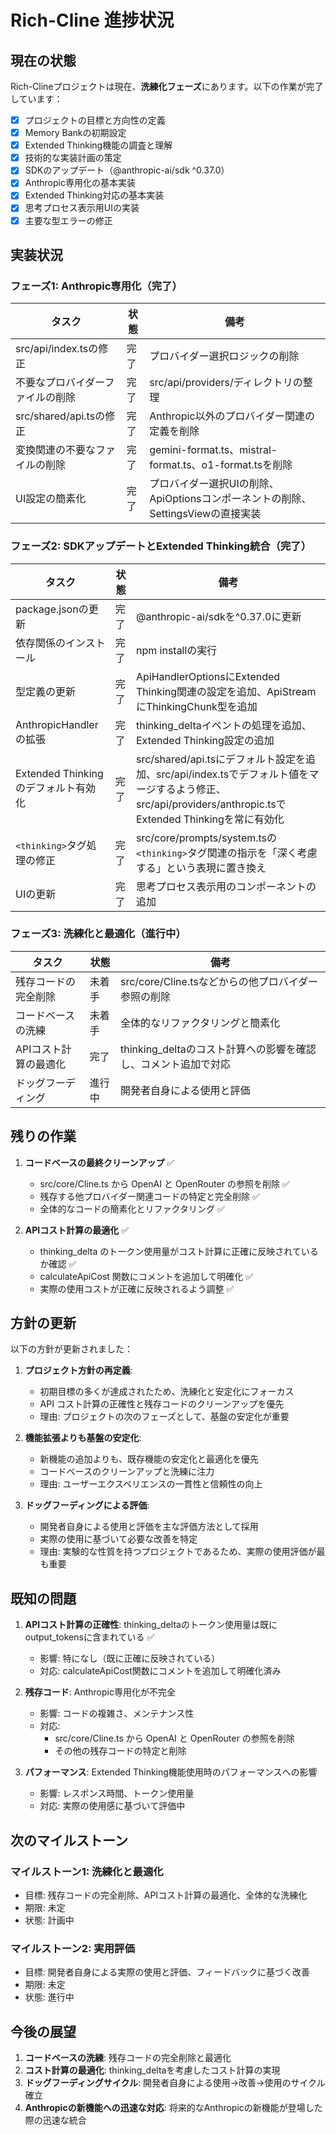 # Rich-Cline 進捗状況

## 現在の状態

Rich-Clineプロジェクトは現在、**洗練化フェーズ**にあります。以下の作業が完了しています：

- [x] プロジェクトの目標と方向性の定義
- [x] Memory Bankの初期設定
- [x] Extended Thinking機能の調査と理解
- [x] 技術的な実装計画の策定
- [x] SDKのアップデート（@anthropic-ai/sdk ^0.37.0）
- [x] Anthropic専用化の基本実装
- [x] Extended Thinking対応の基本実装
- [x] 思考プロセス表示用UIの実装
- [x] 主要な型エラーの修正

## 実装状況

### フェーズ1: Anthropic専用化（完了）

| タスク | 状態 | 備考 |
|-------|------|------|
| src/api/index.tsの修正 | 完了 | プロバイダー選択ロジックの削除 |
| 不要なプロバイダーファイルの削除 | 完了 | src/api/providers/ディレクトリの整理 |
| src/shared/api.tsの修正 | 完了 | Anthropic以外のプロバイダー関連の定義を削除 |
| 変換関連の不要なファイルの削除 | 完了 | gemini-format.ts、mistral-format.ts、o1-format.tsを削除 |
| UI設定の簡素化 | 完了 | プロバイダー選択UIの削除、ApiOptionsコンポーネントの削除、SettingsViewの直接実装 |

### フェーズ2: SDKアップデートとExtended Thinking統合（完了）

| タスク | 状態 | 備考 |
|-------|------|------|
| package.jsonの更新 | 完了 | @anthropic-ai/sdkを^0.37.0に更新 |
| 依存関係のインストール | 完了 | npm installの実行 |
| 型定義の更新 | 完了 | ApiHandlerOptionsにExtended Thinking関連の設定を追加、ApiStreamにThinkingChunk型を追加 |
| AnthropicHandlerの拡張 | 完了 | thinking_deltaイベントの処理を追加、Extended Thinking設定の追加 |
| Extended Thinkingのデフォルト有効化 | 完了 | src/shared/api.tsにデフォルト設定を追加、src/api/index.tsでデフォルト値をマージするよう修正、src/api/providers/anthropic.tsでExtended Thinkingを常に有効化 |
| `<thinking>`タグ処理の修正 | 完了 | src/core/prompts/system.tsの`<thinking>`タグ関連の指示を「深く考慮する」という表現に置き換え |
| UIの更新 | 完了 | 思考プロセス表示用のコンポーネントの追加 |

### フェーズ3: 洗練化と最適化（進行中）

| タスク | 状態 | 備考 |
|-------|------|------|
| 残存コードの完全削除 | 未着手 | src/core/Cline.tsなどからの他プロバイダー参照の削除 |
| コードベースの洗練 | 未着手 | 全体的なリファクタリングと簡素化 |
| APIコスト計算の最適化 | 完了 | thinking_deltaのコスト計算への影響を確認し、コメント追加で対応 |
| ドッグフーディング | 進行中 | 開発者自身による使用と評価 |

## 残りの作業

1. **コードベースの最終クリーンアップ** ✅
   - src/core/Cline.ts から OpenAI と OpenRouter の参照を削除 ✅
   - 残存する他プロバイダー関連コードの特定と完全削除 ✅
   - 全体的なコードの簡素化とリファクタリング ✅

2. **APIコスト計算の最適化** ✅
   - thinking_delta のトークン使用量がコスト計算に正確に反映されているか確認 ✅
   - calculateApiCost 関数にコメントを追加して明確化 ✅
   - 実際の使用コストが正確に反映されるよう調整 ✅

## 方針の更新

以下の方針が更新されました：

1. **プロジェクト方針の再定義**:
   - 初期目標の多くが達成されたため、洗練化と安定化にフォーカス
   - API コスト計算の正確性と残存コードのクリーンアップを優先
   - 理由: プロジェクトの次のフェーズとして、基盤の安定化が重要

2. **機能拡張よりも基盤の安定化**:
   - 新機能の追加よりも、既存機能の安定化と最適化を優先
   - コードベースのクリーンアップと洗練に注力
   - 理由: ユーザーエクスペリエンスの一貫性と信頼性の向上

3. **ドッグフーディングによる評価**:
   - 開発者自身による使用と評価を主な評価方法として採用
   - 実際の使用に基づいて必要な改善を特定
   - 理由: 実験的な性質を持つプロジェクトであるため、実際の使用評価が最も重要

## 既知の問題

1. **APIコスト計算の正確性**: thinking_deltaのトークン使用量は既にoutput_tokensに含まれている ✅
   - 影響: 特になし（既に正確に反映されている）
   - 対応: calculateApiCost関数にコメントを追加して明確化済み

2. **残存コード**: Anthropic専用化が不完全
   - 影響: コードの複雑さ、メンテナンス性
   - 対応: 
     - src/core/Cline.ts から OpenAI と OpenRouter の参照を削除
     - その他の残存コードの特定と削除

3. **パフォーマンス**: Extended Thinking機能使用時のパフォーマンスへの影響
   - 影響: レスポンス時間、トークン使用量
   - 対応: 実際の使用感に基づいて評価中

## 次のマイルストーン

### マイルストーン1: 洗練化と最適化
- 目標: 残存コードの完全削除、APIコスト計算の最適化、全体的な洗練化
- 期限: 未定
- 状態: 計画中

### マイルストーン2: 実用評価
- 目標: 開発者自身による実際の使用と評価、フィードバックに基づく改善
- 期限: 未定
- 状態: 進行中

## 今後の展望

1. **コードベースの洗練**: 残存コードの完全削除と最適化
2. **コスト計算の最適化**: thinking_deltaを考慮したコスト計算の実現
3. **ドッグフーディングサイクル**: 開発者自身による使用→改善→使用のサイクル確立
4. **Anthropicの新機能への迅速な対応**: 将来的なAnthropicの新機能が登場した際の迅速な統合

